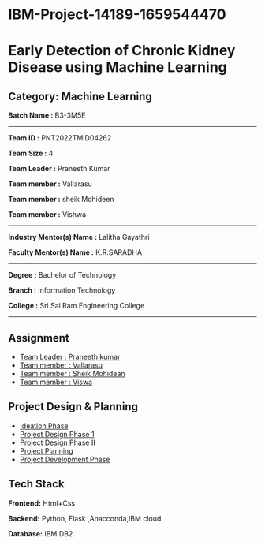 # IBM-Project-14189-1659544470

# Early Detection of Chronic Kidney Disease using Machine Learning


## Category: Machine Learning


**Batch Name :** B3-3M5E

---

**Team ID :** PNT2022TMID04262

**Team Size :** 4

**Team Leader :** Praneeth Kumar

**Team member :** Vallarasu

**Team member :** sheik Mohideen

**Team member :** Vishwa

---
**Industry Mentor(s) Name :** Lalitha Gayathri

**Faculty Mentor(s) Name :** K.R.SARADHA

---

**Degree	:**	
Bachelor of Technology

**Branch	:**	
Information Technology

**College	:**	
Sri Sai Ram Engineering College

---





## Assignment  

 - [Team Leader : Praneeth kumar](https://github.com/IBM-EPBL/IBM-Project-14189-1659544470/tree/main/Assignment/Team%20Lead%20%20-%20Praneeth)
 - [Team member : Vallarasu](https://github.com/IBM-EPBL/IBM-Project-14189-1659544470/tree/main/Assignment/M1%20-%20Vallarasu)
 - [Team member : Sheik Mohidean](https://github.com/IBM-EPBL/IBM-Project-14189-1659544470/tree/main/Assignment/M2%20-%20Sheik)
 - [Team member : Viswa](https://github.com/IBM-EPBL/IBM-Project-14189-1659544470/tree/main/Assignment/M3%20-%20Vishwa)


## Project Design & Planning
- [Ideation Phase](https://github.com/IBM-EPBL/IBM-Project-14189-1659544470/tree/main/Project_Design%26Planning/Ideation_Phase)
- [Project Design Phase 1](https://github.com/IBM-EPBL/IBM-Project-14189-1659544470/tree/main/Project_Design%26Planning/Design_Phase_01)
- [Project Design Phase II](https://github.com/IBM-EPBL/IBM-Project-14189-1659544470/tree/main/Project_Design%26Planning/Design_Phase_02)
- [Project Planning](https://github.com/IBM-EPBL/IBM-Project-14189-1659544470/tree/main/Project_Design%26Planning/Project_Planning)
- [Project Development Phase](https://github.com/IBM-EPBL/IBM-Project-14189-1659544470/tree/main/Project_Design%26Planning/Project%20Development%20phase)

## Tech Stack

**Frontend:** Html+Css

**Backend:** Python, Flask ,Anacconda,IBM cloud

**Database:** IBM DB2













